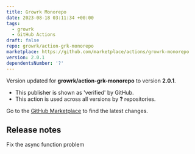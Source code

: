 ```yaml
---
title: Growrk Monorepo
date: 2023-08-18 03:11:34 +00:00
tags:
  - growrk
  - GitHub Actions
draft: false
repo: growrk/action-grk-monorepo
marketplace: https://github.com/marketplace/actions/growrk-monorepo
version: 2.0.1
dependentsNumber: '?'
---
```



Version updated for **growrk/action-grk-monorepo** to version **2.0.1**.
- This publisher is shown as 'verified' by GitHub.
- This action is used across all versions by **?** repositories.

Go to the [GitHub Marketplace](https://github.com/marketplace/actions/growrk-monorepo) to find the latest changes.

## Release notes

Fix the async function problem
